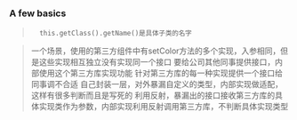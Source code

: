 ### A few basics

>       this.getClass().getName()是具体子类的名字


> 一个场景，使用的第三方组件中有setColor方法的多个实现，入参相同，但是这些实现相互独立没有实现同一个接口
> 要给公司其他同事提供接口，内部使用这个第三方库实现功能
> 针对第三方库的每一种实现提供一个接口给同事调不合适
> 自己封装一层，对外暴漏自定义的类型，内部实现做适配，这样有很多判断而且是写死的
> 利用反射，暴漏出的接口接收第三方库的具体实现类作为参数，内部实现利用反射调用第三方库，不判断具体实现类型
